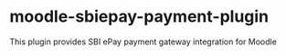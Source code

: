 # moodle-sbiepay-payment-plugin
This plugin provides SBI ePay payment gateway integration for Moodle
